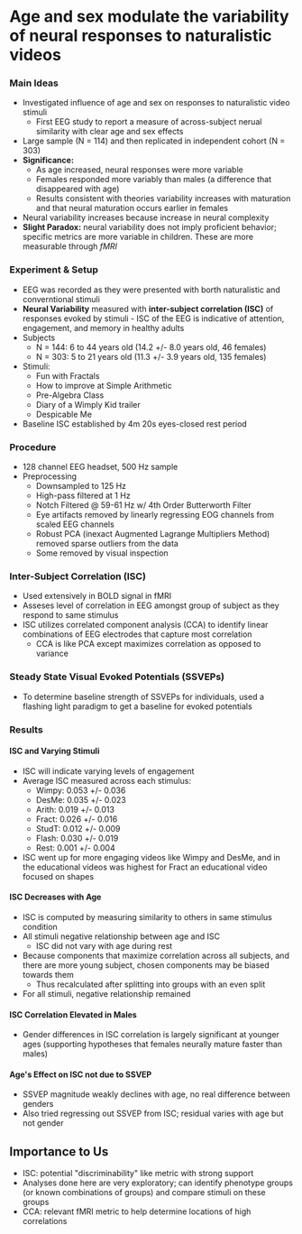 # Age and sex modulate the variability of neural responses to naturalistic videos 

### Main Ideas

- Investigated influence of age and sex on responses to naturalistic video stimuli
    - First EEG study to report a measure of across-subject nerual similarity with clear age and sex effects
- Large sample (N = 114) and then replicated in independent cohort (N = 303)
- **Significance:**
    - As age increased, neural responses were more variable
    - Females responded more variably than males (a difference that disappeared with age)
    - Results consistent with theories variability increases with maturation and  that neural maturation occurs earlier in females
- Neural variability increases because increase in neural complexity
- **Slight Paradox:** neural variability does not imply proficient behavior; specific metrics are more variable in children. These are more measurable through *fMRI*

### Experiment & Setup

- EEG was recorded as they were presented with borth naturalistic and converntional stimuli
- **Neural Variability** measured with **inter-subject correlation (ISC)** of responses evoked by stimuli
        - ISC of the EEG is indicative of attention, engagement, and memory in healthy adults
- Subjects
    - N = 144: 6 to 44 years old (14.2 +/- 8.0 years old, 46 females)
    - N = 303: 5 to 21 years old (11.3 +/- 3.9 years old, 135 females)
- Stimuli:
    - Fun with Fractals
    - How to improve at Simple Arithmetic
    - Pre-Algebra Class
    - Diary of a Wimply Kid trailer
    - Despicable Me
- Baseline ISC established by 4m 20s eyes-closed rest period

### Procedure

- 128 channel EEG headset, 500 Hz sample
- Preprocessing
    - Downsampled to 125 Hz
    - High-pass filtered at 1 Hz
    - Notch Filtered @ 59-61 Hz w/ 4th Order Butterworth Filter
    - Eye artifacts removed by linearly regressing EOG channels from scaled EEG channels
    - Robust PCA (inexact Augmented Lagrange Multipliers Method) removed sparse outliers from the data
    - Some removed by visual inspection

### Inter-Subject Correlation (ISC)

- Used extensively in BOLD signal in fMRI
- Asseses level of correlation in EEG amongst group of subject as they respond to same stimulus
- ISC utilizes correlated component analysis (CCA) to identify linear combinations of EEG electrodes that capture most correlation
    - CCA is like PCA except maximizes correlation as opposed to variance

### Steady State Visual Evoked Potentials (SSVEPs)

- To determine baseline strength of SSVEPs for individuals, used a flashing light paradigm to get a baseline for evoked potentials

### Results

#### ISC and Varying Stimuli

- ISC will indicate varying levels of engagement
- Average ISC measured across each stimulus:
    - Wimpy: 0.053 +/- 0.036
    - DesMe: 0.035 +/- 0.023
    - Arith: 0.019 +/- 0.013
    - Fract: 0.026 +/- 0.016
    - StudT: 0.012 +/- 0.009
    - Flash: 0.030 +/- 0.019
    - Rest: 0.001 +/- 0.004
- ISC went up for more engaging videos like Wimpy and DesMe, and in the educational videos was highest for Fract an educational video focused on shapes

#### ISC Decreases with Age

- ISC is computed by measuring similarity to others in same stimulus condition
- All stimuli negative relationship between age and ISC
    - ISC did not vary with age during rest
- Because components that maximize correlation across all subjects, and there are more young subject, chosen components may be biased towards them
    - Thus recalculated after splitting into groups with an even split
- For all stimuli, negative relationship remained

#### ISC Correlation Elevated in Males

- Gender differences in ISC correlation is largely significant at younger ages (supporting hypotheses that females neurally mature faster than males)

#### Age's Effect on ISC not due to SSVEP

- SSVEP magnitude weakly declines with age, no real difference between genders
- Also tried regressing out SSVEP from ISC; residual varies with age but not gender

## Importance to Us

- ISC: potential "discriminability" like metric with strong support
- Analyses done here are very exploratory; can identify phenotype groups (or known combinations of groups) and compare stimuli on these groups
- CCA: relevant fMRI metric to help determine locations of high correlations
